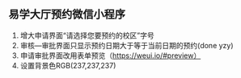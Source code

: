 ## 易学大厅预约微信小程序
1. 增大申请界面“请选择您要预约的校区”字号
2. 审核—审批界面只显示预约日期大于等于当前日期的预约(done yzy)
3. 申请审批界面改用表单预览（https://weui.io/#preview）
4. 设置背景色RGB(237,237,237)
